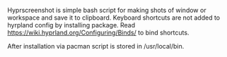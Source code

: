 Hyprscreenshot is simple bash script for making shots of window or workspace and save it to clipboard.
Keyboard shortcuts are not added to hyrpland config by installing package. Read https://wiki.hyprland.org/Configuring/Binds/ to bind shortcuts.

After installation via pacman script is stored in /usr/local/bin.
